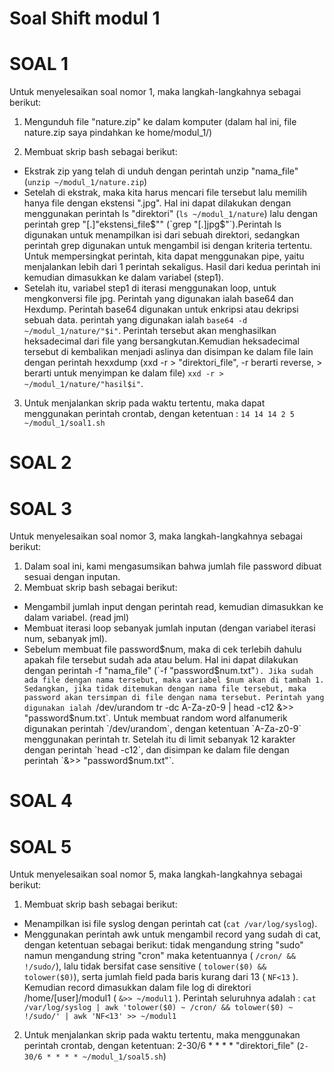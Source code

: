 # Soal Shift modul 1
# SOAL 1
Untuk menyelesaikan soal nomor 1, maka langkah-langkahnya sebagai berikut:
1. Mengunduh file "nature.zip" ke dalam komputer (dalam hal ini, file nature.zip saya pindahkan ke home/modul_1/)

2. Membuat skrip bash sebagai berikut:
- Ekstrak zip yang telah di unduh dengan perintah unzip "nama_file" (`unzip ~/modul_1/nature.zip`)
- Setelah di ekstrak, maka kita harus mencari file tersebut lalu memilih hanya file dengan ekstensi ".jpg". Hal ini dapat dilakukan dengan menggunakan perintah ls "direktori" (`ls ~/modul_1/nature`) lalu dengan perintah grep "[.]"ekstensi_file$"" (`grep "[.]jpg$"`).Perintah ls digunakan untuk menampilkan isi dari sebuah direktori, sedangkan perintah grep digunakan untuk mengambil isi dengan kriteria tertentu. Untuk mempersingkat perintah, kita dapat menggunakan pipe, yaitu menjalankan lebih dari 1 perintah sekaligus. Hasil dari kedua perintah ini kemudian dimasukkan ke dalam variabel (step1). 
- Setelah itu, variabel step1 di iterasi menggunakan loop, untuk mengkonversi file jpg. Perintah yang digunakan ialah base64 dan Hexdump. Perintah base64 digunakan untuk enkripsi atau dekripsi sebuah data. perintah yang digunakan ialah `base64 -d ~/modul_1/nature/"$i"`. Perintah tersebut akan menghasilkan heksadecimal dari file yang bersangkutan.Kemudian heksadecimal tersebut di kembalikan menjadi aslinya dan disimpan ke dalam file lain dengan perintah hexxdump (xxd -r > "direktori_file", -r berarti reverse, > berarti untuk menyimpan ke dalam file) `xxd -r > ~/modul_1/nature/"hasil$i"`.

3. Untuk menjalankan skrip pada waktu tertentu, maka dapat menggunakan perintah crontab, dengan ketentuan :
`14 14 14 2 5 ~/modul_1/soal1.sh`


# SOAL 2


# SOAL 3
Untuk menyelesaikan soal nomor 3, maka langkah-langkahnya sebagai berikut:
1. Dalam soal ini, kami mengasumsikan bahwa jumlah file password dibuat sesuai dengan inputan.
2. Membuat skrip bash sebagai berikut:
- Mengambil jumlah input dengan perintah read, kemudian dimasukkan ke dalam variabel. (read jml)
- Membuat iterasi loop sebanyak jumlah inputan (dengan variabel iterasi num, sebanyak jml).
- Sebelum membuat file password$num, maka di cek terlebih dahulu apakah file tersebut sudah ada atau belum. Hal ini dapat dilakukan dengan perintah -f "nama_file" (`-f "password$num.txt"`). Jika sudah ada file dengan nama tersebut, maka variabel $num akan di tambah 1. Sedangkan, jika tidak ditemukan dengan nama file tersebut, maka password akan tersimpan di file dengan nama tersebut. Perintah yang digunakan ialah `/dev/urandom tr -dc A-Za-z0-9 | head -c12 &>> "password$num.txt`. Untuk membuat random word alfanumerik digunakan perintah `/dev/urandom`, dengan ketentuan `A-Za-z0-9` menggunakan perintah tr. Setelah itu di limit sebanyak 12 karakter dengan perintah `head -c12`, dan disimpan ke dalam file dengan perintah `&>> "password$num.txt"`.

# SOAL 4


# SOAL 5
Untuk menyelesaikan soal nomor 5, maka langkah-langkahnya sebagai berikut:
1. Membuat skrip bash sebagai berikut:
- Menampilkan isi file syslog dengan perintah cat (`cat /var/log/syslog`).
- Menggunakan perintah awk untuk mengambil record yang sudah di cat, dengan ketentuan sebagai berikut:
 tidak mengandung string "sudo" namun mengandung string "cron" maka ketentuannya ( `/cron/ && !/sudo/`), lalu tidak bersifat case sensitive ( `tolower($0) && tolower($0)`), serta jumlah field pada baris kurang dari 13 ( `NF<13` ). Kemudian record dimasukkan dalam file log di direktori /home/[user]/modul1 ( `&>> ~/modul1` ).
Perintah seluruhnya adalah : `cat /var/log/syslog | awk 'tolower($0) ~ /cron/ && tolower($0) ~ !/sudo/' | awk 'NF<13' >> ~/modul1`
2. Untuk menjalankan skrip pada waktu tertentu, maka menggunakan perintah crontab, dengan ketentuan:
2-30/6 * * * * "direktori_file" (`2-30/6 * * * * ~/modul_1/soal5.sh`)
